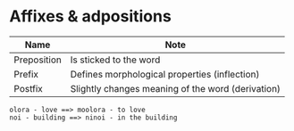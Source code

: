 # Affixes & adpositions

|Name|Note|
|----|----|
|Preposition|Is sticked to the word|
|Prefix|Defines morphological properties (inflection)|
|Postfix|Slightly changes meaning of the word (derivation)|

`olora - love ==> moolora - to love`  
`noi - building ==> ninoi - in the building`